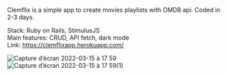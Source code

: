 Clemflix is a simple app to create movies playlists with OMDB api. Coded in 2-3 days.

Stack: Ruby on Rails, StimulusJS<br>
Main features: CRUD, API fetch, dark mode<br>
Link: https://clemflixapp.herokuapp.com/

![Capture d’écran 2022-03-15 à 17 59](https://user-images.githubusercontent.com/65092157/158439840-718c21d3-545d-4fb5-b4eb-70a25af947de.png)
![Capture d’écran 2022-03-15 à 17 59(1)](https://user-images.githubusercontent.com/65092157/158439842-9b10c5f8-8a93-4191-bb6c-99f0e9a9992e.png)
